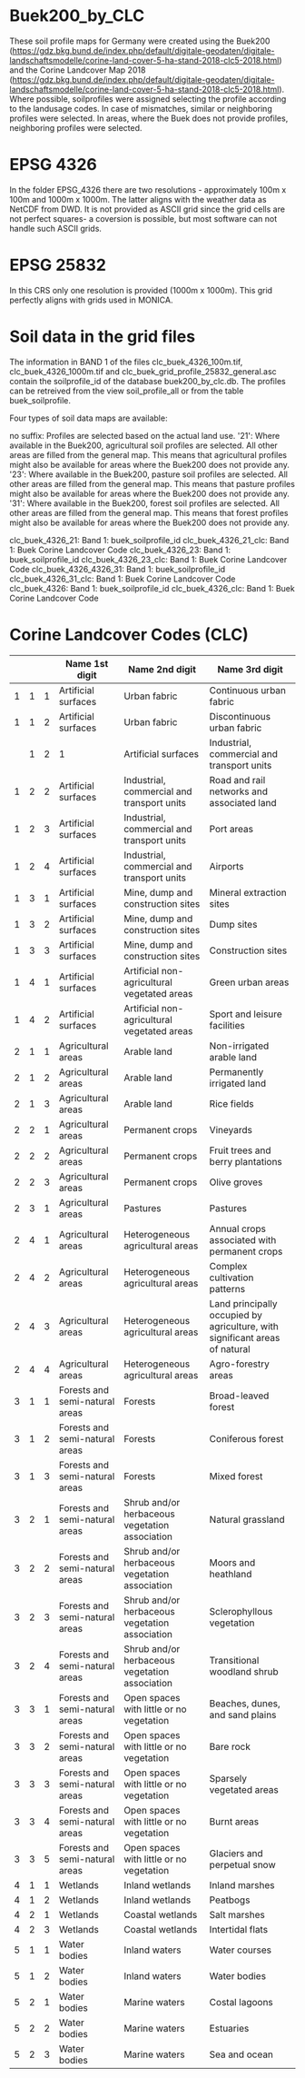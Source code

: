 # Buek200_by_CLC

These soil profile maps for Germany were created using the Buek200 (https://gdz.bkg.bund.de/index.php/default/digitale-geodaten/digitale-landschaftsmodelle/corine-land-cover-5-ha-stand-2018-clc5-2018.html) and the Corine Landcover Map 2018 (https://gdz.bkg.bund.de/index.php/default/digitale-geodaten/digitale-landschaftsmodelle/corine-land-cover-5-ha-stand-2018-clc5-2018.html). Where possible, soilprofiles were assigned selecting the profile according to the landusage codes. 
In case of mismatches, similar or neighboring profiles were selected. In areas, where the Buek does not provide profiles, neighboring profiles were selected.

# EPSG 4326
In the folder EPSG_4326 there are two resolutions - approximately 100m x 100m and 1000m x 1000m. The latter aligns with the weather data as NetCDF from DWD. 
It is not provided as ASCII grid since the grid cells are not perfect squares- a coversion is possible, but most software can not handle such ASCII grids. 

# EPSG 25832
In this CRS only one resolution is provided (1000m x 1000m). This grid perfectly aligns with grids used in MONICA.

# Soil data in the grid files
The information in BAND 1 of the files clc_buek_4326_100m.tif,  clc_buek_4326_1000m.tif and clc_buek_grid_profile_25832_general.asc contain the soilprofile_id of the database buek200_by_clc.db. The profiles can be retreived from the view soil_profile_all or from the table buek_soilprofile.

Four types of soil data maps are available:

no suffix: 	Profiles are selected based on the actual land use.
    '21': 	Where available in the Buek200, agricultural soil profiles are selected. 
    		All other areas are filled from the general map. This means that agricultural 
    		profiles might also be available for areas where the Buek200 does not provide any.
    '23': 	Where available in the Buek200, pasture soil profiles are selected. 
    		All other areas are filled from the general map. This means that pasture 
    		profiles might also be available for areas where the Buek200 does not provide any.
    '31': 	Where available in the Buek200, forest soil profiles are selected. 
    		All other areas are filled from the general map. This means that forest 
    		profiles might also be available for areas where the Buek200 does not provide any.
    		
   clc_buek_4326_21:	   	Band 1: buek_soilprofile_id
   clc_buek_4326_21_clc:	Band 1: Buek Corine Landcover Code
   clc_buek_4326_23:	   	Band 1: buek_soilprofile_id
   clc_buek_4326_23_clc:	Band 1: Buek Corine Landcover Code
   clc_buek_4326_4326_31:	Band 1: buek_soilprofile_id
   clc_buek_4326_31_clc:	Band 1: Buek Corine Landcover Code
   clc_buek_4326:	   	Band 1: buek_soilprofile_id	
   clc_buek_4326_clc: 		Band 1: Buek Corine Landcover Code

# Corine Landcover Codes (CLC)
|   |   |   | Name 1st digit | Name 2nd digit | Name 3rd digit |
| - | - | - | ------------------- | ----------------- | ----------------------- |
| 1 | 1 | 1 | Artificial surfaces | Urban fabric | Continuous urban fabric |
| 1 | 1 | 2 | Artificial surfaces | Urban fabric | Discontinuous urban fabric  |
|| 1| 2| 1| Artificial surfaces| Industrial, commercial and transport units| Industrial and commercial units |
| 1| 2| 2| Artificial surfaces| Industrial, commercial and transport units| Road and rail networks and associated land |
| 1| 2| 3| Artificial surfaces| Industrial, commercial and transport units| Port areas |
| 1| 2| 4| Artificial surfaces| Industrial, commercial and transport units| Airports |
| 1| 3| 1| Artificial surfaces| Mine, dump and construction sites| Mineral extraction sites |
| 1| 3| 2| Artificial surfaces| Mine, dump and construction sites| Dump sites |
| 1| 3| 3| Artificial surfaces| Mine, dump and construction sites| Construction sites |
| 1| 4| 1| Artificial surfaces| Artificial non-agricultural vegetated areas| Green urban areas |
| 1| 4| 2| Artificial surfaces| Artificial non-agricultural vegetated areas| Sport and leisure facilities |
| 2| 1| 1| Agricultural areas| Arable land| Non-irrigated arable land |
| 2| 1| 2| Agricultural areas| Arable land| Permanently irrigated land |
| 2| 1| 3|Agricultural areas| Arable land| Rice fields |
| 2| 2| 1| Agricultural areas| Permanent crops| Vineyards |
| 2| 2| 2| Agricultural areas| Permanent crops| Fruit trees and berry plantations |
| 2| 2| 3| Agricultural areas| Permanent crops| Olive groves |
| 2| 3| 1| Agricultural areas| Pastures| Pastures |
| 2| 4| 1| Agricultural areas| Heterogeneous agricultural areas| Annual crops associated with permanent crops |
| 2| 4| 2| Agricultural areas| Heterogeneous agricultural areas| Complex cultivation patterns |
| 2| 4| 3| Agricultural areas| Heterogeneous agricultural areas| Land principally occupied by agriculture, with significant areas of natural| vegetation |
| 2| 4| 4| Agricultural areas| Heterogeneous agricultural areas| Agro-forestry areas |
| 3| 1| 1| Forests and semi-natural areas| Forests| Broad-leaved forest |
| 3| 1| 2| Forests and semi-natural areas| Forests| Coniferous forest |
| 3| 1| 3| Forests and semi-natural areas| Forests| Mixed forest |
| 3| 2| 1| Forests and semi-natural areas| Shrub and/or herbaceous vegetation association| Natural grassland |
| 3| 2| 2| Forests and semi-natural areas| Shrub and/or herbaceous vegetation association| Moors and heathland |
| 3| 2| 3| Forests and semi-natural areas| Shrub and/or herbaceous vegetation association| Sclerophyllous vegetation |
| 3| 2| 4| Forests and semi-natural areas| Shrub and/or herbaceous vegetation association| Transitional woodland shrub |
| 3| 3| 1| Forests and semi-natural areas| Open spaces with little or no vegetation| Beaches, dunes, and sand plains |
| 3| 3| 2| Forests and semi-natural areas| Open spaces with little or no vegetation| Bare rock |
| 3| 3| 3| Forests and semi-natural areas| Open spaces with little or no vegetation| Sparsely vegetated areas |
| 3| 3| 4| Forests and semi-natural areas| Open spaces with little or no vegetation| Burnt areas |
| 3| 3| 5| Forests and semi-natural areas| Open spaces with little or no vegetation| Glaciers and perpetual snow |
| 4| 1| 1| Wetlands| Inland wetlands| Inland marshes |
| 4| 1| 2| Wetlands| Inland wetlands| Peatbogs |
| 4| 2| 1| Wetlands| Coastal wetlands| Salt marshes| 4| 2| 2| Wetlands| Coastal wetlands| Salines |
| 4| 2| 3| Wetlands| Coastal wetlands| Intertidal flats |
| 5| 1| 1| Water bodies| Inland waters| Water courses |
| 5| 1| 2| Water bodies| Inland waters| Water bodies |
| 5| 2| 1| Water bodies| Marine waters| Costal lagoons |
| 5| 2| 2| Water bodies| Marine waters| Estuaries |
| 5| 2| 3| Water bodies| Marine waters| Sea and ocean |
